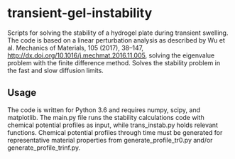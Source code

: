 # transient-gel-instability
Scripts for solving the stability of a hydrogel plate during transient swelling. The code is based on a linear perturbation analysis as described by Wu et al. Mechanics of Materials, 105 (2017), 38–147, http://dx.doi.org/10.1016/j.mechmat.2016.11.005, solving the eigenvalue problem with the finite difference method. Solves the stability problem in the fast and slow diffusion limits. 

## Usage
The code is written for Python 3.6 and requires numpy, scipy, and matplotlib. The main.py file runs the stability calculations code with chemical potential profiles as input, while trans_instab.py holds relevant functions. Chemical potential profiles through time must be generated for representative material properties from generate_profile_tr0.py and/or generate_profile_trinf.py.  
